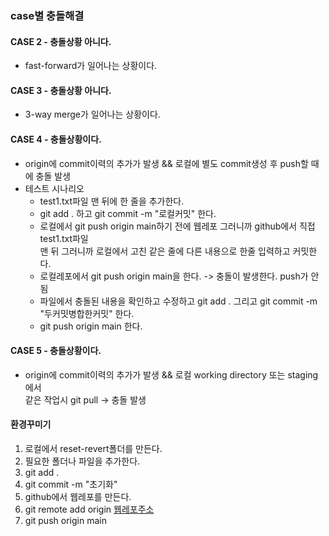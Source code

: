### case별 충돌해결

#### CASE 2 - 충돌상황 아니다.
* fast-forward가 일어나는 상황이다.

#### CASE 3 - 충돌상황 아니다.
* 3-way merge가 일어나는 상황이다. 

#### CASE 4 - 충돌상황이다.
* origin에 commit이력의 추가가 발생 && 로컬에 별도 commit생성 후 push할 때에 충돌 발생
* 테스트 시나리오
  - test1.txt파일 맨 뒤에 한 줄을 추가한다.
  - git add . 하고 git commit -m "로컬커밋" 한다.
  - 로컬에서 git push origin main하기 전에 웹레포 그러니까 github에서 직접 test1.txt파일   
  맨 뒤 그러니까 로컬에서 고친 같은 줄에 다른 내용으로 한줄 입력하고 커밋한다.
  - 로컬레포에서 git push origin main을 한다. -> 충돌이 발생한다. push가 안됨
  - 파일에서 충돌된 내용을 확인하고 수정하고 git add . 그리고 git commit -m "두커밋병합한커밋" 한다.
  - git push origin main 한다.


#### CASE 5 - 충돌상황이다.
* origin에 commit이력의 추가가 발생 && 로컬 working directory 또는 staging에서     
같은 작업시 git pull -> 충돌 발생


#### 환경꾸미기
1. 로컬에서 reset-revert폴더를 만든다.
2. 필요한 폴더나 파일을 추가한다.
3. git add .
4. git commit -m "초기화"
5. github에서 웹레포를 만든다.
6. git remote add origin [웹레포주소](https://github.com/kimjoy0914/reset-revert.git)
7. git push origin main

